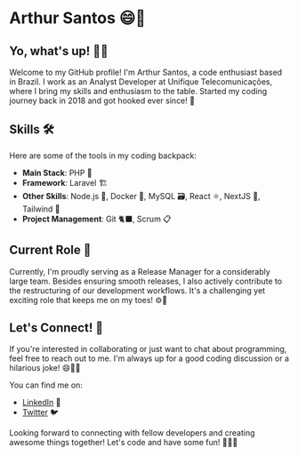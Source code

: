 # Arthur Santos 😄👋

## Yo, what's up! 👨‍💻

Welcome to my GitHub profile! I'm Arthur Santos, a code enthusiast based in Brazil. I work as an Analyst Developer at Unifique Telecomunicações, where I bring my skills and enthusiasm to the table. Started my coding journey back in 2018 and got hooked ever since! 🚀

## Skills 🛠️

Here are some of the tools in my coding backpack:

- **Main Stack**: PHP 🐘
- **Framework**: Laravel 🏗️
- **Other Skills**: Node.js 🚀, Docker 🐳, MySQL 🗃️, React ⚛️, NextJS 🔼, Tailwind 🎨
- **Project Management**: Git 🐈‍⬛, Scrum 📋

## Current Role 🎯

Currently, I'm proudly serving as a Release Manager for a considerably large team. Besides ensuring smooth releases, I also actively contribute to the restructuring of our development workflows. It's a challenging yet exciting role that keeps me on my toes! ⚙️🚀

## Let's Connect! 🤝

If you're interested in collaborating or just want to chat about programming, feel free to reach out to me. I'm always up for a good coding discussion or a hilarious joke! 😄🔗💬

You can find me on:

- [LinkedIn](https://www.linkedin.com/in/arthur-vilmar-dos-santos-468671172/) 👥
- [Twitter](https://twitter.com/ArthurSantosDev) 🐦

Looking forward to connecting with fellow developers and creating awesome things together! Let's code and have some fun! 🎉👨‍💻
